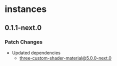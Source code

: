 # instances

## 0.1.1-next.0

### Patch Changes

- Updated dependencies
  - three-custom-shader-material@5.0.0-next.0
